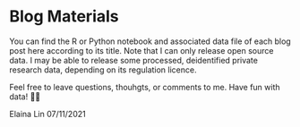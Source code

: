 # Blog Materials

You can find the R or Python notebook and associated data file of each blog post here according to its title. 
Note that I can only release open source data. 
I may be able to release some processed, deidentified private research data, depending on its regulation licence. 

Feel free to leave questions, thouhgts, or comments to me. 
Have fun with data! 🐱‍💻

Elaina Lin
07/11/2021

